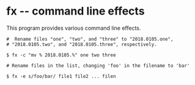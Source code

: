 # fx -- command line effects

This program provides various command line effects.

    #  Rename files "one", "two", and "three" to "2018.0105.one",
    # "2018.0105.two", and "2018.0105.three", respectively.

    $ fx -c "mv % 2018.0105.%" one two three

    # Rename files in the list, changing 'foo' in the filename to 'bar'

    $ fx -e s/foo/bar/ file1 file2 ... filen
